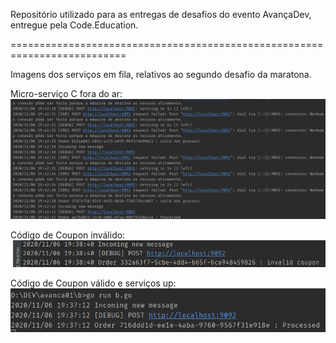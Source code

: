 Repositório utilizado para as entregas de desafios do evento AvançaDev, entregue pela Code.Education.

==========================================================================

Imagens dos serviços em fila, relativos ao segundo desafio da maratona.

Micro-serviço C fora do ar:
![imagem1 ](./images/serverDown.png)

Código de Coupon inválido:
![imagem2](./images/invalidCoupon.png)

Código de Coupon válido e serviços up:
![imagem3](./images/processed.png)
